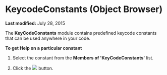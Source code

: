
# KeycodeConstants (Object Browser)

 **Last modified:** July 28, 2015

The  **KeyCodeConstants** module contains predefined keycode constants that can be used anywhere in your code.

 **To get Help on a particular constant**



1. Select the constant from the  **Members of 'KeyCodeConstants'** list.
    
2. Click the 
![](../images/but_help_ZA01201583.gif) button.
    

